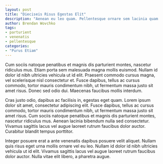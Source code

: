 ```yaml
---
layout: post
title: "Dieciseis Risus Egestas Elit"
description: "Aenean eu leo quam. Pellentesque ornare sem lacinia quam venenatis vestibulum. Aenean eu leo quam. Pellentesque ornare sem lacinia quam venenatis vestibulum. Cras mattis consectetur purus sit amet fermentum. Curabitur blandit tempus porttitor. Donec sed odio dui. Donec ullamcorper nulla non metus auctor fringilla."
author: Brendan Wovchko
tags:
- parturient
- venenatis
- pellentesque
categories:
- "Purus Etiam"
---
```


Cum sociis natoque penatibus et magnis dis parturient montes, nascetur ridiculus mus. Etiam porta sem malesuada magna mollis euismod. Nullam id dolor id nibh ultricies vehicula ut id elit. Praesent commodo cursus magna, vel scelerisque nisl consectetur et. Fusce dapibus, tellus ac cursus commodo, tortor mauris condimentum nibh, ut fermentum massa justo sit amet risus. Donec sed odio dui. Maecenas faucibus mollis interdum.

Cras justo odio, dapibus ac facilisis in, egestas eget quam. Lorem ipsum dolor sit amet, consectetur adipiscing elit. Fusce dapibus, tellus ac cursus commodo, tortor mauris condimentum nibh, ut fermentum massa justo sit amet risus. Cum sociis natoque penatibus et magnis dis parturient montes, nascetur ridiculus mus. Aenean lacinia bibendum nulla sed consectetur. Vivamus sagittis lacus vel augue laoreet rutrum faucibus dolor auctor. Curabitur blandit tempus porttitor.

Integer posuere erat a ante venenatis dapibus posuere velit aliquet. Nullam quis risus eget urna mollis ornare vel eu leo. Nullam id dolor id nibh ultricies vehicula ut id elit. Vivamus sagittis lacus vel augue laoreet rutrum faucibus dolor auctor. Nulla vitae elit libero, a pharetra augue.

